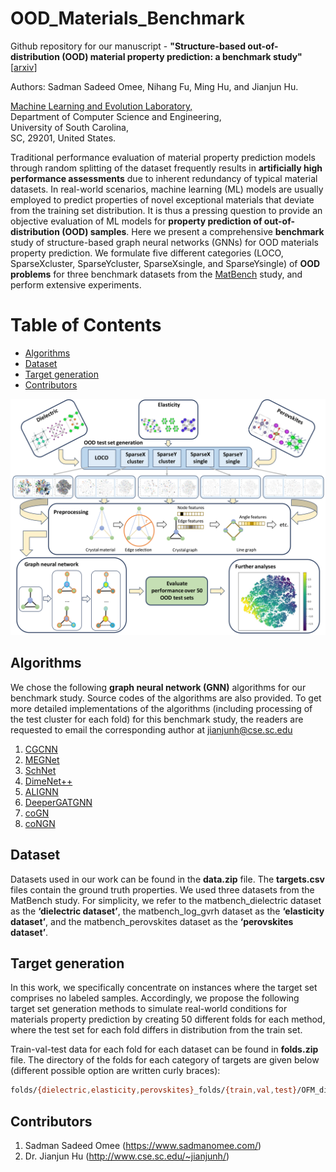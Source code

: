 # OOD_Materials_Benchmark
Github repository for our manuscript - **"Structure-based out-of-distribution (OOD) material property prediction: a benchmark study"** \[[arxiv](https://arxiv.org/pdf/2401.08032.pdf)\]

Authors: Sadman Sadeed Omee, Nihang Fu, Ming Hu, and Jianjun Hu.


[Machine Learning and Evolution Laboratory,](http://mleg.cse.sc.edu)<br />
Department of Computer Science and Engineering, <br />
University of South Carolina,<br/>
SC, 29201, United States.

Traditional performance evaluation of material property prediction models through random splitting of the dataset frequently results in **artificially high performance assessments** due to inherent redundancy of typical material datasets. In real-world scenarios, machine learning (ML) models are usually employed to predict properties of novel exceptional materials that deviate from the training set distribution. It is thus a pressing question to provide an objective evaluation of ML models for **property prediction of out-of-distribution (OOD) samples**. Here we present a comprehensive **benchmark** study of structure-based graph neural networks (GNNs) for OOD materials property prediction. We formulate five different categories (LOCO, SparseXcluster, SparseYcluster, SparseXsingle, and SparseYsingle) of **OOD problems** for three benchmark datasets from the [MatBench](https://matbench.materialsproject.org/) study, and perform extensive experiments.

# Table of Contents
* [Algorithms](#algorithms)
* [Dataset](#dataset)
* [Target generation](#targets)
* [Contributors](#contributors)

![](framework.png)

<a name="algorithms"></a>
## Algorithms
We chose the following **graph neural network (GNN)** algorithms for our benchmark study. Source codes of the algorithms are also provided. To get more detailed implementations of the algorithms (including processing of the test cluster for each fold) for this benchmark study, the readers are requested to email the corresponding author at jianjunh@cse.sc.edu
1. [CGCNN](https://github.com/txie-93/cgcnn)
2. [MEGNet](https://github.com/materialsvirtuallab/megnet)
3. [SchNet](https://github.com/atomistic-machine-learning/SchNet)
4. [DimeNet++](https://github.com/gasteigerjo/dimenet)
5. [ALIGNN](https://github.com/usnistgov/alignn)
6. [DeeperGATGNN](https://github.com/usccolumbia/deeperGATGNN)
7. [coGN](https://github.com/materialsproject/matbench/tree/main/benchmarks/matbench_v0.1_coGN)
8. [coNGN](https://github.com/materialsproject/matbench/tree/main/benchmarks/matbench_v0.1_coNGN)

<a name="dataset"></a>
## Dataset
Datasets used in our work can be found in the **data.zip** file. The **targets.csv** files contain the ground truth properties. We used three datasets from the MatBench study. For simplicity, we refer to the matbench_dielectric dataset as the
**‘dielectric dataset’**, the matbench_log_gvrh dataset as the **‘elasticity dataset’**, and the matbench_perovskites dataset as the **‘perovskites dataset’**.

<a name="targets"></a>
## Target generation
In this work, we specifically concentrate on instances where the target set comprises no labeled samples.
Accordingly, we propose the following target set generation methods to simulate real-world conditions for materials
property prediction by creating 50 different folds for each method, where the test set for each fold differs in distribution from the train set. 

Train-val-test data for each fold for each dataset can be found in **folds.zip** file. The directory of the folds for each category of targets are given below (different possible option are written curly braces):

```bash
folds/{dielectric,elasticity,perovskites}_folds/{train,val,test}/OFM_dielectric_{LOCO,SparseXcluster,SparseYcluster,SparseXsingle,SparseYsingle}_target_clusters50_{train,val,test}.json
```


<a name="contributors"></a>
## Contributors

1. Sadman Sadeed Omee (<https://www.sadmanomee.com/>)
2. Dr. Jianjun Hu (<http://www.cse.sc.edu/~jianjunh/>)
